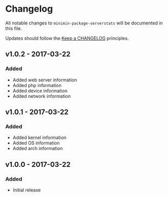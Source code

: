 # Changelog

All notable changes to `minimin-package-serverstats` will be documented in this file.

Updates should follow the [Keep a CHANGELOG](http://keepachangelog.com/) principles.

## v1.0.2 - 2017-03-22

### Added
- Added web server information
- Added php information
- Added device information
- Added network information

## v1.0.1 - 2017-03-22

### Added
- Added kernel information
- Added OS information
- Added arch information

## v1.0.0 - 2017-03-22

### Added
- Initial release
